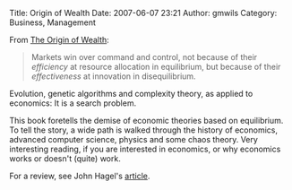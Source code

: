 Title: Origin of Wealth
Date: 2007-06-07 23:21
Author: gmwils
Category: Business, Management

From [The Origin of Wealth][]:

> Markets win over command and control, not because of their
> *efficiency* at resource allocation in equilibrium, but because of
> their *effectiveness* at innovation in disequilibrium.

Evolution, genetic algorithms and complexity theory, as applied to
economics: It is a search problem.

This book foretells the demise of economic theories based on
equilibrium. To tell the story, a wide path is walked through the
history of economics, advanced computer science, physics and some chaos
theory. Very interesting reading, if you are interested in economics, or
why economics works or doesn't (quite) work.

For a review, see John Hagel's [article][].

  [The Origin of Wealth]: http://www.amazon.com/exec/obidos/asin/157851777X/ref=nosim/pseudofish-20
  [article]: http://edgeperspectives.typepad.com/edge_perspectives/2006/07/the_challenge_o.html
